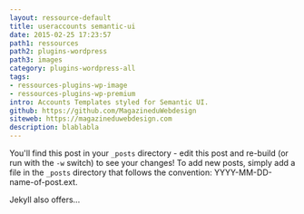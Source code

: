 ```yaml
---
layout: ressource-default
title: useraccounts semantic-ui
date: 2015-02-25 17:23:57
path1: ressources
path2: plugins-wordpress
path3: images
category: plugins-wordpress-all
tags:
- ressources-plugins-wp-image
- ressources-plugins-wp-premium
intro: Accounts Templates styled for Semantic UI.
github: https://github.com/MagazineduWebdesign
siteweb: https://magazineduwebdesign.com
description: blablabla
---
```


You'll find this post in your `_posts` directory - edit this post and re-build (or run with the `-w` switch) to see your changes!
To add new posts, simply add a file in the `_posts` directory that follows the convention: YYYY-MM-DD-name-of-post.ext.

Jekyll also offers...